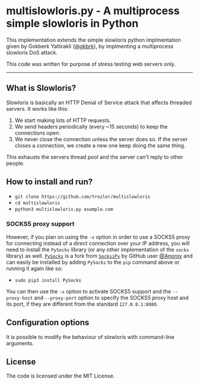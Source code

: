 # multislowloris.py - A multiprocess simple slowloris in Python

This implementation extends the simple slowloris python implmentation given by Gokberk Yaltirakli ([@gkbrk]), by implmenting a multiprocess slowloris DoS attack.

This code was written for purpose of stress testing web servers only.

---

## What is Slowloris?

Slowloris is basically an HTTP Denial of Service attack that affects threaded servers. It works like this:

1. We start making lots of HTTP requests.
2. We send headers periodically (every ~15 seconds) to keep the connections open.
3. We never close the connection unless the server does so. If the server closes a connection, we create a new one keep doing the same thing.

This exhausts the servers thread pool and the server can't reply to other people.

## How to install and run?

- `git clone https://github.com/trozler/multislowloris`
- `cd multislowloris`
- `python3 multislowloris.py example.com`

### SOCKS5 proxy support

However, if you plan on using the `-x` option in order to use a SOCKS5 proxy for connecting instead of a direct connection over your IP address, you will need to install the `PySocks` library (or any other implementation of the `socks` library) as well. [`PySocks`](https://github.com/Anorov/PySocks) is a fork from [`SocksiPy`](http://socksipy.sourceforge.net/) by GitHub user [@Anorov] and can easily be installed by adding `PySocks` to the `pip` command above or running it again like so:

- `sudo pip3 install PySocks`

You can then use the `-x` option to activate SOCKS5 support and the `--proxy-host` and `--proxy-port` option to specify the SOCKS5 proxy host and its port, if they are different from the standard `127.0.0.1:8080`.

## Configuration options

It is possible to modify the behaviour of slowloris with command-line arguments.

## License

The code is licensed under the MIT License.

[@gkbrk]: https://github.com/gkbrk
[@anorov]: https://github.com/Anorov/PySocks
